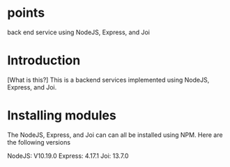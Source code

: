 # points
back end service using NodeJS, Express, and Joi

# Introduction 
[What is this?]
This is a backend services implemented using NodeJS, Express, and Joi.

# Installing modules
The NodeJS, Express, and Joi can can all be installed using NPM. 
Here are the following versions

NodeJS: V10.19.0
Express: 4.17.1
Joi: 13.7.0
